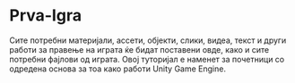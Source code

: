 # Prva-Igra
Сите потребни материјали, ассети, објекти, слики, видеа, текст и други работи за правење на играта ќе бидат поставени овде, како и сите потребни фајлови од играта.
Овој туторијал е наменет за почетници со одредена основа за тоа како работи Unity Game Engine.
